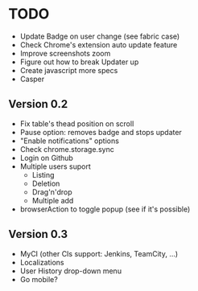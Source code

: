 # TODO

* Update Badge on user change (see fabric case)
* Check Chrome's extension auto update feature
* Improve screenshots zoom
* Figure out how to break Updater up
* Create javascript more specs
* Casper


## Version 0.2

* Fix table's thead position on scroll
* Pause option: removes badge and stops updater
* "Enable notifications" options
* Check chrome.storage.sync
* Login on Github
* Multiple users suport
	* Listing
	* Deletion
	* Drag'n'drop
	* Multiple add
* browserAction to toggle popup (see if it's possible)


## Version 0.3

* MyCI (other CIs support: Jenkins, TeamCity, ...)
* Localizations
* User History drop-down menu
* Go mobile?
